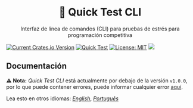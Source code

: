 <h1 align="center">🧰 Quick Test CLI</h1>

<p align="center">Interfaz de línea de comandos (CLI) para pruebas de estrés para programación competitiva</p>

[![Current Crates.io Version](https://img.shields.io/crates/v/quicktest.svg)](https://crates.io/crates/quicktest) [![Quick Test](https://circleci.com/gh/LuisMBaezCo/quicktest.svg?style=shield)](https://app.circleci.com/pipelines/github/LuisMBaezCo/quicktest) [![License: MIT](https://img.shields.io/badge/License-MIT-blue.svg)](https://opensource.org/licenses/MIT) [![](https://img.shields.io/crates/d/quicktest)](https://crates.io/crates/quicktest)

## Documentación

**⚠️ Nota:** _Quick Test CLI_ está actualmente por debajo de la versión `v1.0.0`, por lo que puede contener errores, puede informar cualquier error [aquí](https://github.com/LuisMBaezCo/quicktest/issues).

Lea esto en otros idiomas: [_English_](./../README.md), [_Português_](README.pt-BR.md) 
